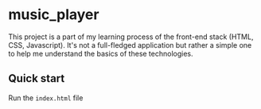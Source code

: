 # music_player

This project is a part of my learning process of the front-end stack (HTML, CSS, Javascript). It's not a full-fledged application but rather a simple one to help me understand the basics of these technologies.

## Quick start

Run the `index.html` file
